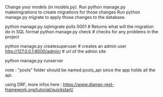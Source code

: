 Change your models (in models.py).
Run python manage.py makemigrations to create migrations for those changes
Run python manage.py migrate to apply those changes to the database.

python manage.py sqlmigrate polls 0001 # Returns what will the migration do in SQL format
python manage.py check # checks for any problems in the project

python manage.py createsuperuser # creates an admin user
 http://127.0.0.1:8000/admin/ # url of the admin site

python manage.py runserver

note : "pools" folder should be named pools_api
since the app holds all the api.

using DRF, more infos here : https://www.django-rest-framework.org/tutorial/quickstart/